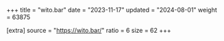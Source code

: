 +++
title = "wito.bar"
date = "2023-11-17"
updated = "2024-08-01"
weight = 63875

[extra]
source = "https://wito.bar/"
ratio = 6
size = 62
+++

